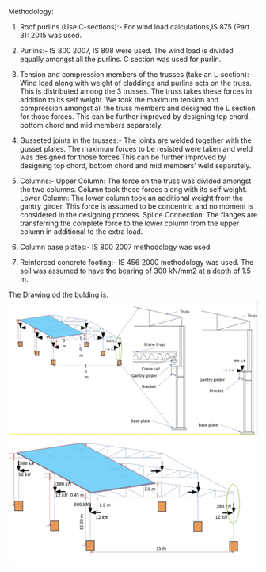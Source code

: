 Methodology: 

1. Roof purlins (Use C-sections):-
For wind load calculations,IS 875 (Part 3): 2015 was used.

2. Purlins:-
IS 800 2007, IS 808 were used. The wind load is divided equally amongst all the purlins. C section was used for purlin.
	
3. Tension and compression members of the trusses (take an L-section):-
Wind load along with weight of claddings and purlins acts on the truss. This is distributed among the 3 trusses. The truss takes these forces in addition to its self weight. We took the maximum tension and compression amongst all the truss members and designed the L section for those forces. This can be further improved by designing top chord, bottom chord and mid members separately.

4. Gusseted joints in the trusses:-
The joints are welded together with the gusset plates. The maximum forces to be resisted were taken and weld was designed for those forces.This can be further improved by designing top chord, bottom chord and mid members’ weld separately.

5. Columns:-
Upper Column: The force on the truss was divided amongst the two columns. Column took those forces along with its self weight.
Lower Column: The lower column took an additional weight from the gantry girder. This force is assumed to be concentric and no moment is considered in the designing process.
Splice Connection: The flanges are transferring the complete force to the lower column from the upper column in additional to the extra load.

6. Column base plates:-
IS 800 2007 methodology was used. 

7. Reinforced concrete footing:-
IS 456 2000 methodology was used. The soil was assumed to have the bearing of 300 kN/mm2 at a depth of 1.5 m.

The Drawing od the bulding is:
![DSS1](DSS1.jpeg)
![DSS2](DSS2.jpeg) 
